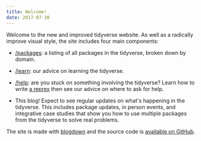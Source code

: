 ```yaml
---
title: Welcome!
date: 2017-07-30
---
```


Welcome to the new and improved tidyverse website. As well as a radically improve visual style, the site includes four main components:

* [/packages](Packages): a listing of all packages in the tidyverse, 
  broken down by domain.
  
* [/learn](Learn): our advice on learning the tidyverse.

* [/help](Help): are you stuck on something involving the tidyverse?
  Learn how to write [a reprex](/help#reprex) then see our advice on
  where to ask for help.

* This blog! Expect to see regular updates on what's happening in the 
  tidyverse. This includes package updates, in person events, and
  integrative case studies that show you how to use multiple packages
  from the tidyverse to solve real problems.
  
The site is made with [blogdown](https://bookdown.org/yihui/blogdown) and the source code is [available on GitHub](https://github.com/tidyverse/tidyweb).
